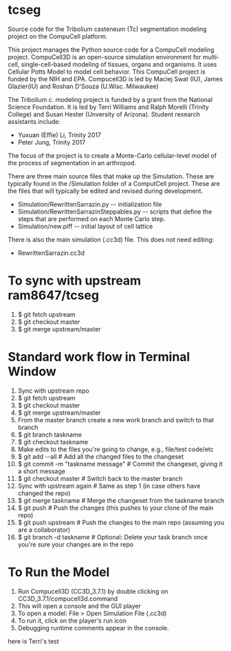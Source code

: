 tcseg
=====

Source code for the Tribolium casteneum (Tc) segmentation modeling project on the CompuCell platform.

This project manages the Python source code for a CompuCell modeling project. CompuCell3D is an open-source simulation environment for multi-cell, single-cell-based modeling of tissues, organs and organisms.  It uses Cellular Potts Model to model cell behavior.  This CompuCell project is funded by the NIH and EPA.  Compucell3D is led by Maciej Swat (IU), James Glazier(IU) and Roshan D'Souza (U.Wisc. Milwaukee)

The Tribolium c. modeling project is funded by a grant from the National Science Foundation. It is led by Terri Williams and Ralph Morelli (Trinity College) and Susan Hester (Unversity of Arizona).  Student research assistants include:

* Yuxuan (Effie) Li, Trinity 2017
* Peter Jung, Trinity 2017

The focus of the project is to create a Monte-Carlo cellular-level model of the process of segmentation in an arthropod. 

There are three main source files that make up the Simulation.  These are typically found in the /Simulation folder of a ComputCell project.
These are the files that will typically be edited and revised during development.
 
 *  Simulation/RewrittenSarrazin.py -- initialization file
 *  Simulation/RewrittenSarrazinSteppables.py -- scripts that define the steps that are performed on each Monte Carlo step.
 *  Simulation/new.piff  -- initial layout of cell lattice

There is also the main simulation (.cc3d) file.  This does not need editing:

 * RewrittenSarrazin.cc3d
 
To sync with upstream ram8647/tcseg
====================================
  1. $ git fetch upstream
  2. $ git checkout master
  3. $ git merge upstream/master

Standard work flow in Terminal Window
=====================================
1. Sync with upstream repo
  1. $ git fetch upstream
  2. $ git checkout master
  3. $ git merge upstream/master
2. From the master branch create a new work branch and switch to that branch
  1. $ git branch taskname
  2. $ git checkout taskname
3. Make edits to the files you're going to change, e.g.,  file/test code/etc
4. $ git add --all                     # Add all the changed files to the changeset
5. $ git commit -m "taskname message"  # Commit the changeset, giving it a short message
6. $ git checkout master               # Switch back to the master branch
7. Sync with upstream again            # Same as step 1 (in case others have changed the repo)
8. $ git merge taskname                # Merge the changeset from the taskname branch
9. $ git push                          # Push the changes (this pushes to your clone of the main repo)
10. $ git push upstream                # Push the changes to the main repo (assuming you are a collaborator)
11. $ git branch -d taskname           # Optional: Delete your task branch once you're sure your changes are in the repo


To Run the Model
================
 1. Run Compucell3D (CC3D_3.7.1) by double clicking on CC3D_3.7.1/compucell3d.command
 2. This will open a console and the GUI player
 3. To open a model: File > Open Simulation File (.cc3d)
 4. To run it, click on the player's run icon
 5. Debugging runtime comments appear in the console.

here is Terri's test